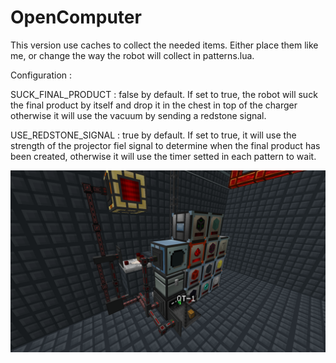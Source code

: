 ﻿# OpenComputer

This version use caches to collect the needed items. Either place them like me, or change the way the robot will collect in patterns.lua.

Configuration :

SUCK_FINAL_PRODUCT : false by default. If set to true, the robot will suck the final product by itself and drop it in the chest in top of the charger otherwise it will use the vacuum by sending a redstone signal.

USE_REDSTONE_SIGNAL : true by default. If set to true, it will use the strength of the projector fiel signal to determine when the final product has been created, otherwise it will use the timer setted in each pattern to wait.

![alt text](https://github.com/landriet/OpenComputer/blob/master/field-projector/2020-06-13_13.37.19.png?raw=true)

